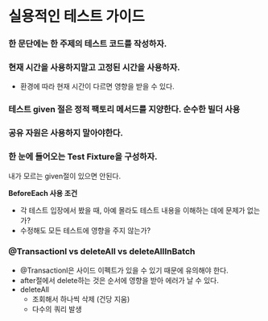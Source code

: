 # 실용적인 테스트 가이드 

### 한 문단에는 한 주제의 테스트 코드를 작성하자.

### 현재 시간을 사용하지말고 고정된 시간을 사용하자. 
+ 환경에 따라 현재 시간이 다르면 영향을 받을 수 있다.

### 테스트 given 절은 정적 팩토리 메서드를 지양한다. 순수한 빌더 사용

### 공유 자원은 사용하지 말아야한다.

### 한 눈에 들어오는 Test Fixture을 구성하자. 

내가 모르는 given절이 있으면 안된다. 

**BeforeEach 사용 조건** 

+ 각 테스트 입장에서 봤을 때, 아예 몰라도 테스트 내용을 이해하는 데에 문제가 없는가? 
+ 수정해도 모든 테스트에 영향을 주지 않는가? 

### @Transactionl vs deleteAll vs deleteAllInBatch
 
+ @Transactionl은 사이드 이펙트가 있을 수 있기 때문에 유의해야 한다.
+ after절에서 delete하는 것은 순서에 영향을 받아 에러가 날 수 있다. 
+ deleteAll
  + 조회해서 하나씩 삭제 (건당 지움)
  + 다수의 쿼리 발생

